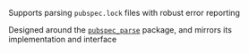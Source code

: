 Supports parsing `pubspec.lock` files with robust error reporting

Designed around the [`pubspec_parse`](https://github.com/dart-lang/pubspec_parse) package, and mirrors its implementation and interface